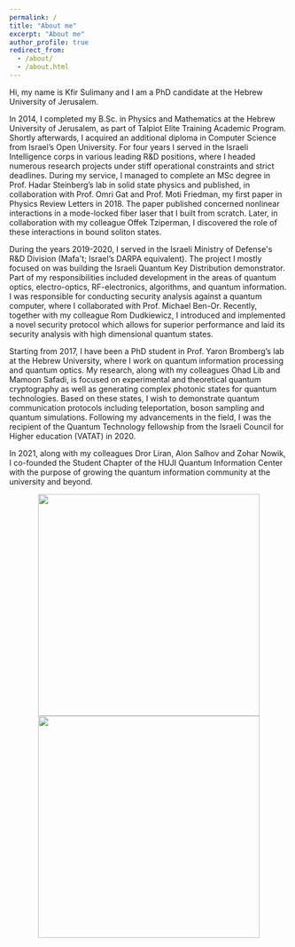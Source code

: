 ```yaml
---
permalink: /
title: "About me"
excerpt: "About me"
author_profile: true
redirect_from: 
  - /about/
  - /about.html
---
```


Hi, my name is Kfir Sulimany and I am a PhD candidate at the Hebrew University of Jerusalem.

In 2014, I completed my B.Sc. in Physics and Mathematics at the Hebrew University of Jerusalem, as part of Talpiot Elite Training Academic Program. Shortly afterwards, I acquired an additional diploma in Computer Science from Israel’s Open University. For four years I served in the Israeli Intelligence corps in various leading R&D positions, where I headed numerous research projects under stiff operational constraints and strict deadlines. During my service, I managed to complete an MSc degree in Prof. Hadar Steinberg’s lab in solid state physics and published, in collaboration with Prof. Omri Gat and Prof. Moti Friedman, my first paper in Physics Review Letters in 2018. The paper published concerned nonlinear interactions in a mode-locked fiber laser that I built from scratch. Later, in collaboration with my colleague Offek Tziperman, I discovered the role of these interactions in bound soliton states.

During the years 2019-2020, I served in the Israeli Ministry of Defense's R&D Division (Mafa't; Israel’s DARPA equivalent). The project I mostly focused on was building the Israeli Quantum Key Distribution demonstrator. Part of my responsibilities included development in the areas of quantum optics, electro-optics, RF-electronics, algorithms, and quantum information. I was responsible for conducting security analysis against a quantum computer, where I collaborated with Prof. Michael Ben-Or. Recently, together with my colleague Rom Dudkiewicz, I introduced and implemented a novel security protocol which allows for superior performance and laid its security analysis with high dimensional quantum states.

Starting from 2017, I have been a PhD student in Prof. Yaron Bromberg’s lab at the Hebrew University, where I work on quantum information processing and quantum optics. My research, along with my colleagues Ohad Lib and Mamoon Safadi, is focused on experimental and theoretical quantum cryptography as well as generating complex photonic states for quantum technologies. Based on these states, I wish to demonstrate quantum communication protocols including teleportation, boson sampling and quantum simulations. Following my advancements in the field, I was the recipient of the Quantum Technology fellowship from the Israeli Council for Higher education (VATAT) in 2020.

In 2021, along with my colleagues Dror Liran, Alon Salhov and Zohar Nowik, I co-founded the Student Chapter of the HUJI Quantum Information Center with the purpose of growing the quantum information community at the university and beyond.

<p align="center">
  <img src='/images/Yaron.png' width="400">   <img src='/images/Group.png' width="400">
</p>

